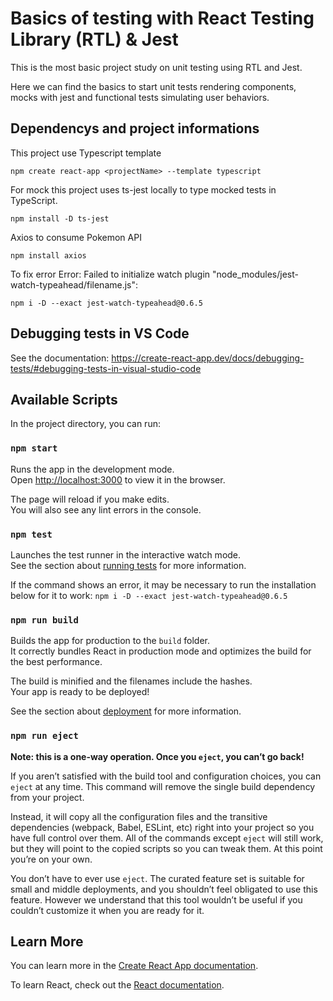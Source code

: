 # Basics of testing with React Testing Library (RTL) & Jest

This is the most basic project study on unit testing using RTL and Jest.

Here we can find the basics to start unit tests rendering components, mocks with jest and functional tests simulating user behaviors.

## Dependencys and project informations

This project use Typescript template

`npm create react-app <projectName> --template typescript`

For mock this project uses ts-jest locally to type mocked tests in TypeScript.

`npm install -D ts-jest`

Axios to consume Pokemon API

`npm install axios`

To fix error Error: Failed to initialize watch plugin "node_modules/jest-watch-typeahead/filename.js":

`npm i -D --exact jest-watch-typeahead@0.6.5`

## Debugging tests in VS Code

See the documentation: https://create-react-app.dev/docs/debugging-tests/#debugging-tests-in-visual-studio-code

## Available Scripts

In the project directory, you can run:

### `npm start`

Runs the app in the development mode.\
Open [http://localhost:3000](http://localhost:3000) to view it in the browser.

The page will reload if you make edits.\
You will also see any lint errors in the console.

### `npm test`

Launches the test runner in the interactive watch mode.\
See the section about [running tests](https://facebook.github.io/create-react-app/docs/running-tests) for more information.

If the command shows an error, it may be necessary to run the installation below for it to work:
`npm i -D --exact jest-watch-typeahead@0.6.5`

### `npm run build`

Builds the app for production to the `build` folder.\
It correctly bundles React in production mode and optimizes the build for the best performance.

The build is minified and the filenames include the hashes.\
Your app is ready to be deployed!

See the section about [deployment](https://facebook.github.io/create-react-app/docs/deployment) for more information.

### `npm run eject`

**Note: this is a one-way operation. Once you `eject`, you can’t go back!**

If you aren’t satisfied with the build tool and configuration choices, you can `eject` at any time. This command will remove the single build dependency from your project.

Instead, it will copy all the configuration files and the transitive dependencies (webpack, Babel, ESLint, etc) right into your project so you have full control over them. All of the commands except `eject` will still work, but they will point to the copied scripts so you can tweak them. At this point you’re on your own.

You don’t have to ever use `eject`. The curated feature set is suitable for small and middle deployments, and you shouldn’t feel obligated to use this feature. However we understand that this tool wouldn’t be useful if you couldn’t customize it when you are ready for it.

## Learn More

You can learn more in the [Create React App documentation](https://facebook.github.io/create-react-app/docs/getting-started).

To learn React, check out the [React documentation](https://reactjs.org/).

